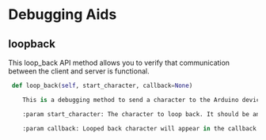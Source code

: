 # Debugging Aids

## loopback
This loop_back API method allows you to verify that communication between the client 
and server is functional.

```python
 def loop_back(self, start_character, callback=None)

    This is a debugging method to send a character to the Arduino device, and have the device loop it back.

    :param start_character: The character to loop back. It should be an integer.

    :param callback: Looped back character will appear in the callback method
```


